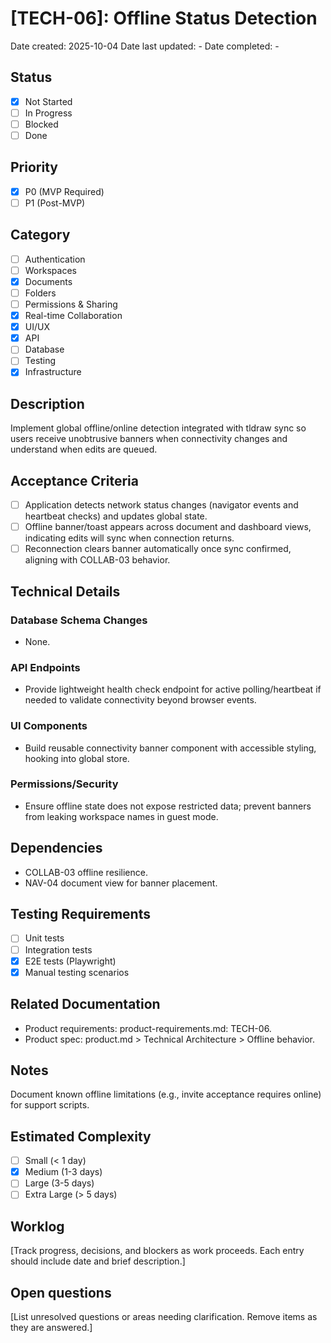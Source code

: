 # [TECH-06]: Offline Status Detection

Date created: 2025-10-04
Date last updated: -
Date completed: -

## Status

- [x] Not Started
- [ ] In Progress
- [ ] Blocked
- [ ] Done

## Priority

- [x] P0 (MVP Required)
- [ ] P1 (Post-MVP)

## Category

- [ ] Authentication
- [ ] Workspaces
- [x] Documents
- [ ] Folders
- [ ] Permissions & Sharing
- [x] Real-time Collaboration
- [x] UI/UX
- [x] API
- [ ] Database
- [ ] Testing
- [x] Infrastructure

## Description

Implement global offline/online detection integrated with tldraw sync so users receive unobtrusive banners when connectivity changes and understand when edits are queued.

## Acceptance Criteria

- [ ] Application detects network status changes (navigator events and heartbeat checks) and updates global state.
- [ ] Offline banner/toast appears across document and dashboard views, indicating edits will sync when connection returns.
- [ ] Reconnection clears banner automatically once sync confirmed, aligning with COLLAB-03 behavior.

## Technical Details

### Database Schema Changes

- None.

### API Endpoints

- Provide lightweight health check endpoint for active polling/heartbeat if needed to validate connectivity beyond browser events.

### UI Components

- Build reusable connectivity banner component with accessible styling, hooking into global store.

### Permissions/Security

- Ensure offline state does not expose restricted data; prevent banners from leaking workspace names in guest mode.

## Dependencies

- COLLAB-03 offline resilience.
- NAV-04 document view for banner placement.

## Testing Requirements

- [ ] Unit tests
- [ ] Integration tests
- [x] E2E tests (Playwright)
- [x] Manual testing scenarios

## Related Documentation

- Product requirements: product-requirements.md: TECH-06.
- Product spec: product.md > Technical Architecture > Offline behavior.

## Notes

Document known offline limitations (e.g., invite acceptance requires online) for support scripts.

## Estimated Complexity

- [ ] Small (< 1 day)
- [x] Medium (1-3 days)
- [ ] Large (3-5 days)
- [ ] Extra Large (> 5 days)

## Worklog

[Track progress, decisions, and blockers as work proceeds. Each entry should include date and brief description.]

## Open questions

[List unresolved questions or areas needing clarification. Remove items as they are answered.]
